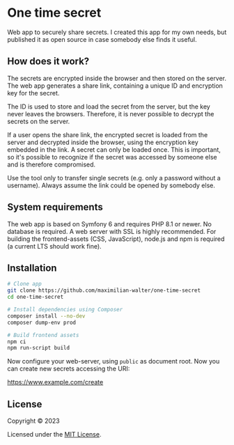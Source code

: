 # One time secret

Web app to securely share secrets. I created this app for my own needs, but published it as open source in case somebody
else finds it useful.

## How does it work?

The secrets are encrypted inside the browser and then stored on the server. The web app generates a share link,
containing a unique ID and encryption key for the secret.

The ID is used to store and load the secret from the server, but the key never leaves the browsers. Therefore, it is
never possible to decrypt the secrets on the server.

If a user opens the share link, the encrypted secret is loaded from the server and decrypted inside the browser, using
the encryption key embedded in the link. A secret can only be loaded once. This is important, so it's possible to
recognize if the secret was accessed by someone else and is therefore compromised.

Use the tool only to transfer single secrets (e.g. only a password without a username). Always assume the link could be
opened by somebody else.

## System requirements

The web app is based on Symfony 6 and requires PHP 8.1 or newer. No database is required. A web server with SSL is
highly recommended. For building the frontend-assets (CSS, JavaScript), node.js and npm is required (a current LTS should
work fine).

## Installation

```bash
# Clone app
git clone https://github.com/maximilian-walter/one-time-secret
cd one-time-secret

# Install dependencies using Composer
composer install --no-dev
composer dump-env prod

# Build frontend assets
npm ci
npm run-script build
```

Now configure your web-server, using `public` as document root. Now you can create new secrets accessing the URI:

https://www.example.com/create

## License

Copyright © 2023

Licensed under the [MIT License](LICENSE).